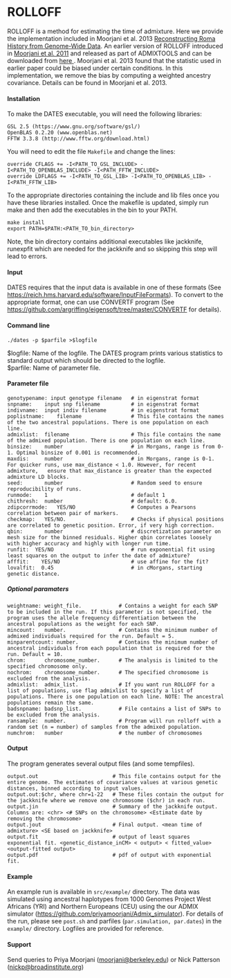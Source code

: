 # ROLLOFF


ROLLOFF is a method for estimating the time of admixture. Here we provide the implementation included in Moorjani et al. 2013 
<a href="https://journals.plos.org/plosgenetics/article?id=10.1371/journal.pgen.1001373">Reconstructing Roma History from Genome-Wide Data</a>. An earlier version of ROLLOFF introduced in <a href="https://journals.plos.org/plosgenetics/article?id=10.1371/journal.pgen.1001373">Moorjani et al. 2011</a> and released as part of ADMIXTOOLS and can be downloaded from <a href="https://github.com/DReichLab/AdmixTools"> here </a>. Moorjani et al. 2013 found that the statistic used in earlier paper could be biased under certain conditions. In this implementation, we remove the bias by computing a weighted ancestry covariance. Details can be found in Moorjani et al. 2013. 


#### Installation
To make the DATES executable, you will need the following libraries:
```
GSL 2.5 (https://www.gnu.org/software/gsl/)
OpenBLAS 0.2.20 (www.openblas.net)
FFTW 3.3.8 (http://www.fftw.org/download.html)
````
You will need to edit the file ``Makefile`` and change the lines:
```
override CFLAGS += -I<PATH_TO_GSL_INCLUDE> -I<PATH_TO_OPENBLAS_INCLUDE> -I<PATH_FFTW_INCLUDE>
override LDFLAGS += -I<PATH_TO_GSL_LIB> -I<PATH_TO_OPENBLAS_LIB> -I<PATH_FFTW_LIB>
```

To the appropriate directories containing the include and lib files once you have these libraries installed. Once the makefile is updated, simply run make and then add the executables in the bin to your PATH. 

```
make install
export PATH=$PATH:<PATH_TO_bin_directory>
```
Note, the bin directory contains additional executables like jackknife, runexpfit which are needed for the jackknife and so skipping this step will lead to errors.

#### Input
DATES requires that the input data is available in one of these formats (See https://reich.hms.harvard.edu/software/InputFileFormats). To convert to the appropriate format, one can use CONVERTF program (See https://github.com/argriffing/eigensoft/tree/master/CONVERTF for details). 

#### Command line 
```
./dates -p $parfile >$logfile
```
$logfile: Name of the logfile. The DATES program prints various statistics to standard output which should be directed to the logfile.  <br />
$parfile: Name of parameter file.  <br />

#### Parameter file
```
genotypename: input genotype filename   # in eigenstrat format
snpname:    input snp filename          # in eigenstrat format
indivname:  input indiv filename        # in eigenstrat format
poplistname:    filename                # This file contains the names of the two ancestral populations. There is one population on each line.
admixlist:  filename                    # This file contains the name of the admixed population. There is one population on each line.
binsize:    number                      # in Morgans, range is from 0-1. Optimal binsize of 0.001 is recommended.
maxdis:     number                      # in Morgans, range is 0-1. For quicker runs, use max_distance < 1.0. However, for recent admixture,   ensure that max_distance is greater than the expected admixture LD blocks.
seed:       number                      # Random seed to ensure reproducibility of runs. 
runmode:    1                           # default 1
chithresh:  number                      # default: 6.0. 
zdipcorrmode:   YES/NO                  # Computes a Pearsons correlation between pair of markers.
checkmap:   YES/NO.                     # Checks if physical positions are correlated to genetic position. Error, if very high correction. 
qbin:       number                      # discretization parameter on mesh size for the binned residuals. Higher qbin correlates loosely with higher accuracy and highly with longer run time.
runfit:  YES/NO                         # run exponential fit using least squares on the output to infer the date of admixture?
afffit:    YES/NO                       # use affine for the fit? 
lovalfit:  0.45                         # in cMorgans, starting genetic distance.
```

##### Optional paramaters
```
weightname: weight_file.            # Contains a weight for each SNP to be included in the run. If this parameter is not specified, the program uses the allele frequency differentiation between the ancestral populations as the weight for each SNP. 
mincount:   number.                 # Contains the minimum number of admixed individuals required for the run. Default = 5.
minparentcount: number.             # Contains the minimum number of ancestral individuals from each population that is required for the run. Default = 10.
chrom:      chromosome_number.      # The analysis is limited to the specified chromosome only.
nochrom:    chromosome_number.      # The specified chromosome is excluded from the analysis.
admixlist:  admix_list.             # If you want run ROLLOFF for a list of populations, use flag admixlist to specify a list of populations. There is one population on each line. NOTE: The ancestral populations remain the same.
badsnpname: badsnp_list.            # File contains a list of SNPs to be excluded from the analysis. 
ransample:  number.                 # Program will run rolloff with a random set (n = number) of samples from the admixed population.
numchrom:   number                  # the number of chromosomes 
```

#### Output
The program generates several output files (and some tempfiles).
```
output.out                        # This file contains output for the entire genome. The estimates of covariance values at various genetic distances, binned according to input values.
output.out:$chr, where chr=1-22   # These files contain the output for the jackknife where we remove one chromosome ($chr) in each run. 
output.jin                        # Summary of the jackknife output. Columns are: <chr> <# SNPs on the chromosome> <Estimate date by removing the chromosome>
output.jout                       # Final output. <mean time of admixture> <SE based on jackknife>
output.fit                        # output of least squares exponential fit. <genetic_distance_inCM> < output> < fitted_value> <output-fitted output>
output.pdf                        # pdf of output with exponential fit.
```
#### Example 
An example run is available in ``src/example/`` directory. The data was simulated using ancestral haplotypes from 1000 Genomes Project West Africans (YRI) and Northern Europeans (CEU) using the our ADMIX simulator (https://github.com/priyamoorjani/Admix_simulator). For details of the run, please see ``post.sh`` and parfiles (``par.simulation, par.dates``) in the ``example/`` directory. Logfiles are provided for reference.

#### Support
Send queries to Priya Moorjani (moorjani@berkeley.edu) or Nick Patterson (nickp@broadinstitute.org)

